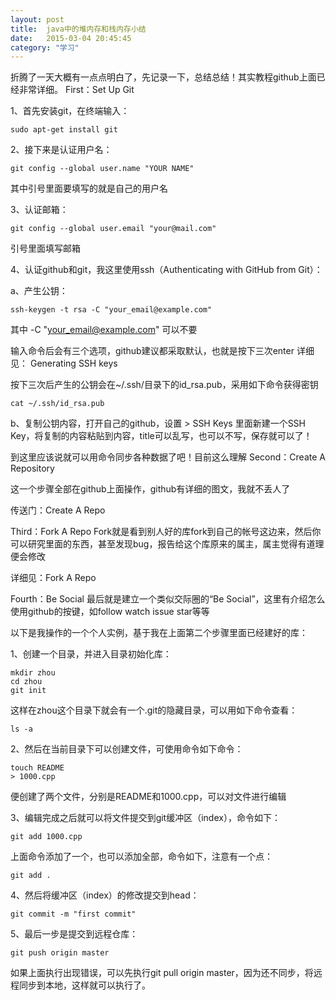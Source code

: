 ```yaml
---
layout: post
title:  java中的堆内存和栈内存小结
date:   2015-03-04 20:45:45
category: "学习"
---
```


折腾了一天大概有一点点明白了，先记录一下，总结总结！其实教程github上面已经非常详细。
First：Set Up Git

1、首先安装git，在终端输入：


    sudo apt-get install git  

2、接下来是认证用户名：


    git config --global user.name "YOUR NAME"  

其中引号里面要填写的就是自己的用户名

3、认证邮箱：


    git config --global user.email "your@mail.com"  


引号里面填写邮箱

4、认证github和git，我这里使用ssh（Authenticating with GitHub from Git）：

a、产生公钥：


    ssh-keygen -t rsa -C "your_email@example.com"  

其中   -C "your_email@example.com"   可以不要

输入命令后会有三个选项，github建议都采取默认，也就是按下三次enter        详细见：  Generating SSH keys

按下三次后产生的公钥会在~/.ssh/目录下的id_rsa.pub，采用如下命令获得密钥

    cat ~/.ssh/id_rsa.pub   

b、复制公钥内容，打开自己的github，设置 > SSH Keys 里面新建一个SSH Key，将复制的内容粘贴到内容，title可以乱写，也可以不写，保存就可以了！


到这里应该说就可以用命令同步各种数据了吧！目前这么理解
Second：Create A Repository

这一个步骤全部在github上面操作，github有详细的图文，我就不丢人了

传送门：Create A Repo


Third：Fork A Repo
Fork就是看到别人好的库fork到自己的帐号这边来，然后你可以研究里面的东西，甚至发现bug，报告给这个库原来的属主，属主觉得有道理便会修改

详细见：Fork A Repo

Fourth：Be Social
最后就是建立一个类似交际圈的“Be Social”，这里有介绍怎么使用github的按键，如follow  watch issue  star等等


以下是我操作的一个个人实例，基于我在上面第二个步骤里面已经建好的库：

1、创建一个目录，并进入目录初始化库：


    mkdir zhou  
    cd zhou  
    git init  

这样在zhou这个目录下就会有一个.git的隐藏目录，可以用如下命令查看：


    ls -a  

2、然后在当前目录下可以创建文件，可使用命令如下命令：

    touch README  
    > 1000.cpp  

便创建了两个文件，分别是README和1000.cpp，可以对文件进行编辑

3、编辑完成之后就可以将文件提交到git缓冲区（index），命令如下：


    git add 1000.cpp  

上面命令添加了一个，也可以添加全部，命令如下，注意有一个点：


    git add .  

4、然后将缓冲区（index）的修改提交到head：


    git commit -m "first commit"  


5、最后一步是提交到远程仓库：


    git push origin master  

如果上面执行出现错误，可以先执行git pull origin master，因为还不同步，将远程同步到本地，这样就可以执行了。
